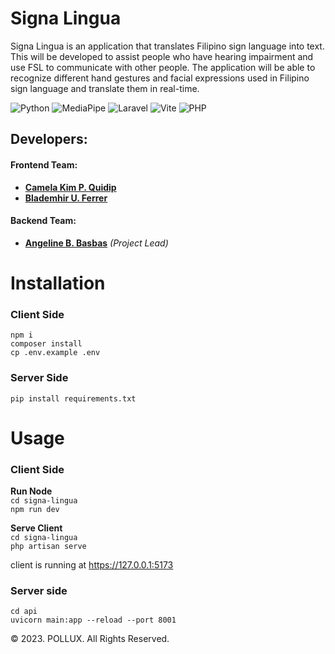 # Signa Lingua

Signa Lingua is an application that translates Filipino sign language into text. This will be developed to assist people who have hearing impairment and use FSL to communicate with other people. The application will be able to recognize different hand gestures and facial expressions used in Filipino sign language and translate them in real-time.

![Python](https://img.shields.io/badge/python-3670A0?style=for-the-badge&logo=python&logoColor=ffdd54)
![MediaPipe](https://img.shields.io/badge/MediaPipe-teal)
![Laravel](https://img.shields.io/badge/laravel-%23FF2D20.svg?style=for-the-badge&logo=laravel&logoColor=white)
![Vite](https://img.shields.io/badge/vite-%23646CFF.svg?style=for-the-badge&logo=vite&logoColor=white)
![PHP](https://img.shields.io/badge/php-%23777BB4.svg?style=for-the-badge&logo=php&logoColor=white)


## Developers:

#### Frontend Team:

- [**Camela Kim P. Quidip**](https://github.com/geumjassi)
- [**Blademhir U. Ferrer**](https://github.com/blade-mhir)

#### Backend Team:

- [**Angeline B. Basbas**](https://github.com/StrayMarimo) _(Project Lead)_


# Installation
### Client Side
```npm i```  
```composer install```  
```cp .env.example .env```  

### Server Side
```pip install requirements.txt```


# Usage
### Client Side

**Run Node**  
```cd signa-lingua ```  
```npm run dev```

**Serve Client**  
```cd signa-lingua ```  
```php artisan serve```

client is running at https://127.0.0.1:5173

### Server side  
```cd api```  
```uvicorn main:app --reload --port 8001```

© 2023. POLLUX. All Rights Reserved.

